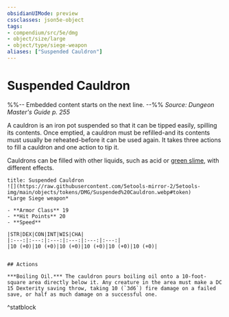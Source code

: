 ```yaml
---
obsidianUIMode: preview
cssclasses: json5e-object
tags:
- compendium/src/5e/dmg
- object/size/large
- object/type/siege-weapon
aliases: ["Suspended Cauldron"]
---
```

# Suspended Cauldron
%%-- Embedded content starts on the next line. --%%
*Source: Dungeon Master's Guide p. 255*  

A cauldron is an iron pot suspended so that it can be tipped easily, spilling its contents. Once emptied, a cauldron must be refilled-and its contents must usually be reheated-before it can be used again. It takes three actions to fill a cauldron and one action to tip it.

Cauldrons can be filled with other liquids, such as acid or [green slime](green-slime.md), with different effects.

```ad-statblock
title: Suspended Cauldron
![](https://raw.githubusercontent.com/5etools-mirror-2/5etools-img/main/objects/tokens/DMG/Suspended%20Cauldron.webp#token)
*Large Siege weapon*

- **Armor Class** 19 
- **Hit Points** 20 
- **Speed** 

|STR|DEX|CON|INT|WIS|CHA|
|:---:|:---:|:---:|:---:|:---:|:---:|
|10 (+0)|10 (+0)|10 (+0)|10 (+0)|10 (+0)|10 (+0)|


## Actions

***Boiling Oil.*** The cauldron pours boiling oil onto a 10-foot-square area directly below it. Any creature in the area must make a DC 15 Dexterity saving throw, taking 10 (`3d6`) fire damage on a failed save, or half as much damage on a successful one.
```
^statblock